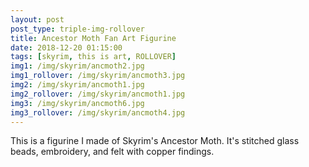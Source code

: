 ```yaml
---
layout: post
post_type: triple-img-rollover
title: Ancestor Moth Fan Art Figurine
date: 2018-12-20 01:15:00
tags: [skyrim, this is art, ROLLOVER]
img1: /img/skyrim/ancmoth2.jpg
img1_rollover: /img/skyrim/ancmoth3.jpg
img2: /img/skyrim/ancmoth1.jpg
img2_rollover: /img/skyrim/ancmoth1.jpg
img3: /img/skyrim/ancmoth6.jpg
img3_rollover: /img/skyrim/ancmoth4.jpg
---
```


This is a figurine I made of Skyrim's Ancestor Moth. It's stitched glass beads, embroidery, and felt with copper findings.
